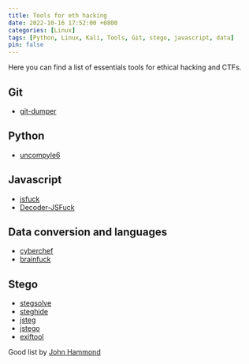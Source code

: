 ```yaml
---
title: Tools for eth hacking
date: 2022-10-16 17:52:00 +0800
categories: [Linux]
tags: [Python, Linux, Kali, Tools, Git, stego, javascript, data]
pin: false
---
```


Here you can find a list of essentials tools for ethical hacking and CTFs.

## Git
- [git-dumper](https://github.com/arthaud/git-dumper)

## Python
- [uncompyle6](https://github.com/rocky/python-uncompyle6/)

## Javascript
- [jsfuck](http://www.jsfuck.com/)
- [Decoder-JSFuck](https://enkhee-osiris.github.io/Decoder-JSFuck/)

## Data conversion and languages
- [cyberchef](https://icyberchef.com/)
- [brainfuck](https://copy.sh/brainfuck/)

## Stego
- [stegsolve](http://www.caesum.com/handbook/stego.htm)
- [steghide](http://steghide.sourceforge.net/)
- [jsteg](https://github.com/lukechampine/jsteg)
- [jstego](https://sourceforge.net/projects/jstego/)
- [exiftool](https://exiftool.org/)


Good list by [John Hammond](https://github.com/JohnHammond/ctf-katana)
